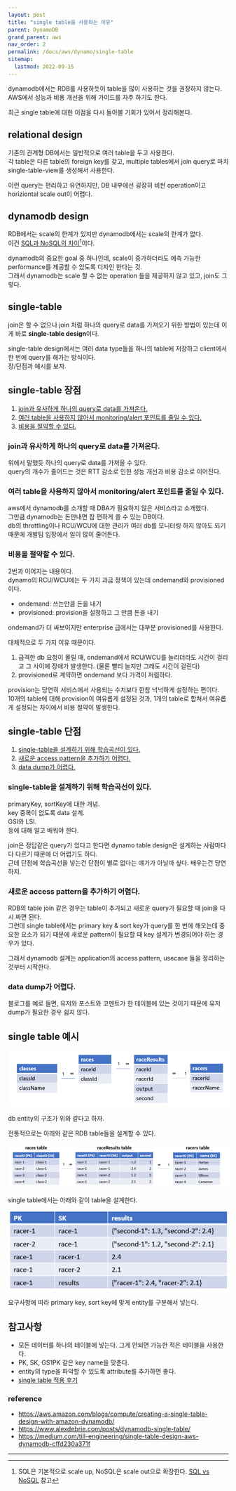 ```yaml
---
layout: post
title: "single table을 사용하는 이유"
parent: DynamoDB
grand_parent: aws
nav_order: 2
permalink: /docs/aws/dynamo/single-table
sitemap:
  lastmod: 2022-09-15
---
```


dynamodb에서는 RDB를 사용하듯이 table을 많이 사용하는 것을 권장하지 않는다.  
AWS에서 성능과 비용 개선을 위해 가이드를 자주 하기도 한다.  

최근 single table에 대한 이점을 다시 돌아볼 기회가 있어서 정리해본다.


## relational design

기존의 관계형 DB에서는 일반적으로 여러 table을 두고 사용한다.  
각 table은 다른 table의 foreign key를 갖고, multiple tables에서 join query로 마치 single-table-view를 생성해서 사용한다.

이런 query는 편리하고 유연하지만, DB 내부에선 굉장히 비싼 operation이고 horiziontal scale out이 어렵다.


## dynamodb design

RDB에서는 scale의 한계가 있지만 dynamodb에서는 scale의 한계가 없다.  
이건 <u>SQL과 NoSQL의 차이</u>[^1]이다.

dynamodb의 중요한 goal 중 하나인데, scale이 증가하더라도 예측 가능한 performance를 제공할 수 있도록 디자인 한다는 것.  
그래서 dynamodb는 scale 할 수 없는 operation 들을 제공하지 않고 있고, join도 그렇다.


## single-table

join은 할 수 없으나 join 처럼 하나의 query로 data를 가져오기 위한 방법이 있는데 이게 바로 **single-table design**이다.  

single-table design에서는 여러 data type들을 하나의 table에 저장하고 client에서 한 번에 query를 해가는 방식이다.  
장/단점과 예시를 보자.

## single-table 장점

1. [join과 유사하게 하나의 query로 data를 가져온다.](#join과-유사하게-하나의-query로-data를-가져온다)
2. [여러 table을 사용하지 않아서 monitoring/alert 포인트를 줄일 수 있다.](#여러-table을-사용하지-않아서-monitoringalert-포인트를-줄일-수-있다)
3. [비용을 절약할 수 있다.](#비용을-절약할-수-있다)

### join과 유사하게 하나의 query로 data를 가져온다.

위에서 말했듯 하나의 query로 data를 가져올 수 있다.  
query의 개수가 줄어드는 것은 RTT 감소로 인한 성능 개선과 비용 감소로 이어진다.

### 여러 table을 사용하지 않아서 monitoring/alert 포인트를 줄일 수 있다.

aws에서 dynamodb를 소개할 때 DBA가 필요하지 않은 서비스라고 소개했다.  
그만큼 dynamodb는 돈만내면 참 편하게 쓸 수 있는 DB이다.  
db의 throttling이나 RCU/WCU에 대한 관리가 여러 db를 모니터링 하지 않아도 되기 때문에 개발팀 입장에서 일이 많이 줄어든다.  

### 비용을 절약할 수 있다.

2번과 이어지는 내용이다.  
dynamo의 RCU/WCU에는 두 가지 과금 정책이 있는데 ondemand와 provisioned 이다.  
- ondemand: 쓰는만큼 돈을 내기
- provisioned: provision을 설정하고 그 만큼 돈을 내기

ondemand가 더 싸보이지만 enterprise 급에서는 대부분 provisioned를 사용한다.  

대체적으로 두 가지 이유 때문이다. 
1. 급격한 db 요청이 몰릴 때, ondemand에서 RCU/WCU를 늘리더라도 시간이 걸리고 그 사이에 장애가 발생한다. (물론 빨리 늘지만 그래도 시간이 걸린다)
2. provisioned로 계약하면 ondemand 보다 가격이 저렴하다.

provision는 당연히 서비스에서 사용되는 수치보다 한참 넉넉하게 설정하는 편이다.  
10개의 table에 대해 provision이 여유롭게 설정된 것과, 1개의 table로 합쳐서 여유롭게 설정되는 차이에서 비용 절약이 발생한다.  


## single-table 단점

1. [single-table을 설계하기 위해 학습곡선이 있다.](#single-table을-설계하기-위해-학습곡선이-있다)
2. [새로운 access pattern을 추가하기 어렵다.](#새로운-access-pattern을-추가하기-어렵다)
3. [data dump가 어렵다.](#data-dump가-어렵다)

### single-table을 설계하기 위해 학습곡선이 있다.

primaryKey, sortKey에 대한 개념.  
key 중복이 없도록 data 설계.   
GSI와 LSI.  
등에 대해 알고 배워야 한다.  

join은 정답같은 query가 있다고 한다면 dynamo table design은 설계하는 사람마다 다 다르기 때문에 더 어렵기도 하다.  
근데 단점에 학습곡선을 넣는건 단점이 별로 없다는 얘기가 아닐까 싶다. 배우는건 당연하지.

### 새로운 access pattern을 추가하기 어렵다.

RDB의 table join 같은 경우는 table이 추가되고 새로운 query가 필요할 때 join을 다시 짜면 된다.  
그런데 single table에서는 primary key & sort key가 query를 한 번에 해오는데 중요한 요소가 되기 때문에 새로운 pattern이 필요할 때 key 설계가 변경되어야 하는 경우가 있다.  

그래서 dynamodb 설계는 application의 access pattern, usecase 들을 정리하는 것부터 시작한다.

### data dump가 어렵다.

블로그를 예로 들면, 유저와 포스트와 코멘트가 한 테이블에 있는 것이기 때문에 유저 dump가 필요한 경우 쉽지 않다.      

## single table 예시

![table1](/images/post/aws/dynamodb/single-table-1.png)

db entity의 구조가 위와 같다고 하자.  

전통적으로는 아래와 같은 RDB table들을 설계할 수 있다.

![table2](/images/post/aws/dynamodb/single-table-2.png)

single table에서는 아래와 같이 table을 설계한다.  

![table3](/images/post/aws/dynamodb/single-table-3.png)

요구사항에 따라 primary key, sort key에 맞게 entity를 구분해서 넣는다.  

## 참고사항

- 모든 데이터를 하나의 테이블에 넣는다. 그게 안되면 가능한 적은 테이블을 사용한다.
- PK, SK, GS1PK 같은 key name을 맞춘다.
- entity의 type을 파악할 수 있도록 attribute를 추가하면 좋다.
- [single table 적용 후기](https://meansoup.github.io/docs/aws/dynamo/single-table-result)


### reference

- https://aws.amazon.com/blogs/compute/creating-a-single-table-design-with-amazon-dynamodb/
- https://www.alexdebrie.com/posts/dynamodb-single-table/
- https://medium.com/till-engineering/single-table-design-aws-dynamodb-cffd230a371f

---

[^1]: SQL은 기본적으로 scale up, NoSQL은 scale out으로 확장한다. [SQL vs NoSQL](/docs/db/why-use-nosql) 참고